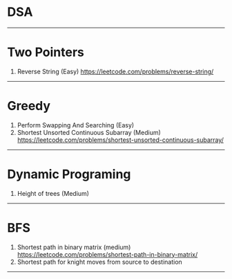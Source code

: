 # DSA

***

# Two Pointers
1. Reverse String (Easy)
https://leetcode.com/problems/reverse-string/
***
# Greedy
1. Perform Swapping And Searching (Easy)
2. Shortest Unsorted Continuous Subarray (Medium)
https://leetcode.com/problems/shortest-unsorted-continuous-subarray/
***
# Dynamic Programing
1. Height of trees (Medium)
***
# BFS
1. Shortest path in binary matrix (medium)
https://leetcode.com/problems/shortest-path-in-binary-matrix/
2. Shortest path for knight moves from source to destination
***
